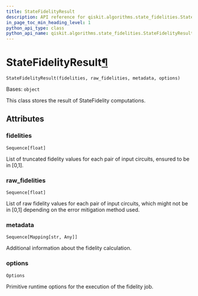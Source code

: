 ```yaml
---
title: StateFidelityResult
description: API reference for qiskit.algorithms.state_fidelities.StateFidelityResult
in_page_toc_min_heading_level: 1
python_api_type: class
python_api_name: qiskit.algorithms.state_fidelities.StateFidelityResult
---
```


# StateFidelityResult[¶](#statefidelityresult "Permalink to this headline")

<span id="qiskit.algorithms.state_fidelities.StateFidelityResult" />

`StateFidelityResult(fidelities, raw_fidelities, metadata, options)`

Bases: `object`

This class stores the result of StateFidelity computations.

## Attributes

<span id="qiskit.algorithms.state_fidelities.StateFidelityResult.fidelities" />

### fidelities

`Sequence[float]`

List of truncated fidelity values for each pair of input circuits, ensured to be in \[0,1].

<span id="qiskit.algorithms.state_fidelities.StateFidelityResult.raw_fidelities" />

### raw\_fidelities

`Sequence[float]`

List of raw fidelity values for each pair of input circuits, which might not be in \[0,1] depending on the error mitigation method used.

<span id="qiskit.algorithms.state_fidelities.StateFidelityResult.metadata" />

### metadata

`Sequence[Mapping[str, Any]]`

Additional information about the fidelity calculation.

<span id="qiskit.algorithms.state_fidelities.StateFidelityResult.options" />

### options

`Options`

Primitive runtime options for the execution of the fidelity job.

